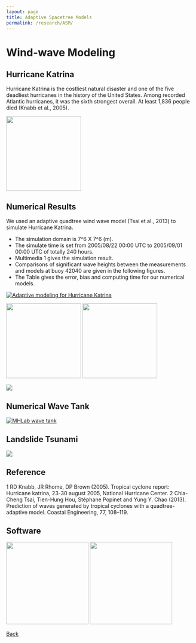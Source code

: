 ```yaml
---
layout: page
title: Adaptive Spacetree Models
permalink: /research/ASM/
---
```

# Wind-wave Modeling


## Hurricane Katrina

Hurricane Katrina is the costliest natural disaster and one of the five deadliest hurricanes in the history of the United States. Among recorded Atlantic hurricanes, it was the sixth strongest overall. At least 1,836 people died (Knabb et al., 2005).

<img src="https://github.com/FiniteTsai/FiniteTsai.github.io/master/images/research/Adaptive%20Spacetree%20Models/Katrina-Path-0724-1.png" height="200" width="200">


## Numerical Results

We used an adaptive quadtree wind wave model (Tsai et al., 2013) to simulate Hurricane Katrina. 
- The simulation domain is 7^6 X 7^6 (m).
- The simulate time is set from 2005/08/22 00:00 UTC to 2005/09/01 00:00 UTC of totally 240 hours.
- Multimedia 1 gives the simulation result.
- Comparisons of significant wave heights between the measurements and models at buoy 42040 are given in the following figures.
- The Table gives the error, bias and computing time for our numerical models.

[![Adaptive modeling for Hurricane Katrina](http://img.youtube.com/vi/2kSUJMdt1ZA/0.jpg)](https://www.youtube.com/watch?v=2kSUJMdt1ZA)

<img src="https://raw.githubusercontent.com/FiniteTsai/FiniteTsai.github.io/master/images/research/Adaptive Spacetree Models/2.png" height="200" width="200"> <img src="https://raw.githubusercontent.com/FiniteTsai/FiniteTsai.github.io/master/images/research/Adaptive Spacetree Models/3.png" height="200" width="200">

<img src="https://raw.githubusercontent.com/FiniteTsai/FiniteTsai.github.io/master/images/research/Adaptive Spacetree Models/4.png">


## Numerical Wave Tank
[![MHLab wave tank](http://img.youtube.com/vi/0GTIFJjoxfA/0.jpg)](https://www.youtube.com/watch?v=0GTIFJjoxfA)
  
## Landslide Tsunami
[![](http://img.youtube.com/vi/tK4DDuMtC-o/0.jpg)](https://www.youtube.com/watch?v=tK4DDuMtC-o)
  
## Reference

1 RD Knabb, JR Rhome, DP Brown (2005). Tropical cyclone report: Hurricane katrina, 23-30 august 2005, National Hurricane Center.
2 Chia-Cheng Tsai, Tien-Hung Hou, Stéphane Popinet and Yung Y. Chao (2013). Prediction of waves generated by tropical cyclones with a quadtree-adaptive model. Coastal Engineering, 77, 108–119.

## Software

[<img src="https://raw.githubusercontent.com/FiniteTsai/FiniteTsai.github.io/master/images/oomph_logo.png" width="220">](http://oomph-lib.maths.man.ac.uk/doc/html/index.html)
[<img src="https://raw.githubusercontent.com/FiniteTsai/FiniteTsai.github.io/master/images/Gerris_logo.png" width="220">](http://gfs.sourceforge.net/wiki/index.php/Main_Page) 

[Back](https://finitetsai.github.io/research)
